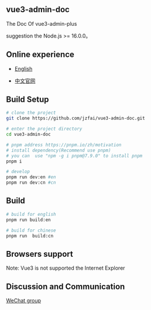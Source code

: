 ## vue3-admin-doc

The Doc  Of  vue3-admin-plus


suggestion the Node.js >= 16.0.0。

## Online experience

- [English](https://github.jzfai.top/vue3-admin-doc/)

- [中文官网](https://github.jzfai.top/vue3-admin-cn-doc/)


## Build Setup

```bash
# clone the project
git clone https://github.com/jzfai/vue3-admin-doc.git

# enter the project directory
cd vue3-admin-doc

# pnpm address https://pnpm.io/zh/motivation
# install dependency(Recommend use pnpm)
# you can  use "npm -g i pnpm@7.9.0" to install pnpm 
pnpm i

# develop
pnpm run dev:en #en
pnpm run dev:cn #cn
```





## Build

```bash
# build for english
pnpm run build:en

# build for chinese
pnpm run  build:cn
```




## Browsers support

Note: Vue3 is not supported the Internet Explorer



## Discussion and Communication

[WeChat group](https://github.jzfai.top/file/images/wx-groud.png)



